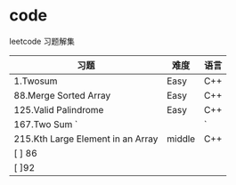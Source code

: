 # code
leetcode 习题解集

|习题|难度|语言|
|---|----|---|
|1.Twosum|Easy|C++|
|88.Merge Sorted Array|Easy|C++|
|125.Valid Palindrome|Easy|C++|
|167.Two Sum `||`|Easy|C++|
|215.Kth Large Element in an Array|middle|C++|
|[ ] 86||
| [ ]92|